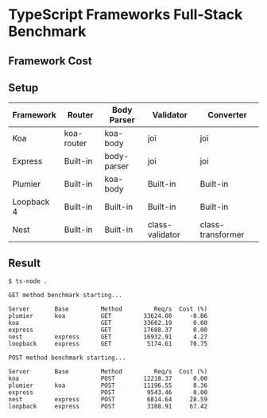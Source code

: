 # TypeScript Frameworks Full-Stack Benchmark


## Framework Cost

## Setup

| Framework  | Router     | Body Parser | Validator       | Converter         |
| ---------- | ---------- | ----------- | --------------- | ----------------- |
| Koa        | koa-router | koa-body    | joi             | joi               |
| Express    | Built-in   | body-parser | joi             | joi               |
| Plumier    | Built-in   | koa-body    | Built-in        | Built-in          |
| Loopback 4 | Built-in   | Built-in    | Built-in        | Built-in          |
| Nest       | Built-in   | Built-in    | class-validator | class-transformer |


## Result

```
$ ts-node .

GET method benchmark starting...

Server       Base         Method         Req/s  Cost (%)
plumier      koa          GET         33624.00     -0.06
koa                       GET         33602.19      0.00
express                   GET         17688.37      0.00
nest         express      GET         16932.91      4.27
loopback     express      GET          5174.61     70.75

POST method benchmark starting...

Server       Base         Method         Req/s  Cost (%)
koa                       POST        12218.37      0.00
plumier      koa          POST        11196.55      8.36
express                   POST         9543.46      0.00
nest         express      POST         6814.64     28.59
loopback     express      POST         3108.91     67.42
```